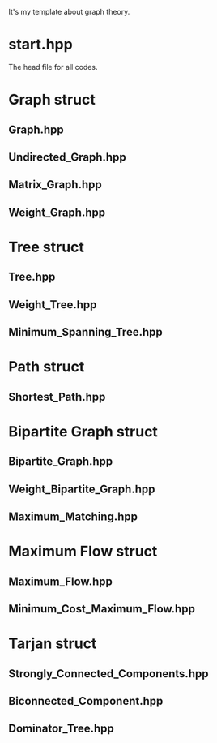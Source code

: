 It's my template about graph theory.
# start.hpp
The head file for all codes.
# Graph struct
## Graph.hpp
## Undirected_Graph.hpp
## Matrix_Graph.hpp
## Weight_Graph.hpp
# Tree struct
## Tree.hpp
## Weight_Tree.hpp
## Minimum_Spanning_Tree.hpp
# Path struct
## Shortest_Path.hpp
# Bipartite Graph struct
## Bipartite_Graph.hpp
## Weight_Bipartite_Graph.hpp
## Maximum_Matching.hpp
# Maximum Flow struct
## Maximum_Flow.hpp
## Minimum_Cost_Maximum_Flow.hpp
# Tarjan struct
## Strongly_Connected_Components.hpp
## Biconnected_Component.hpp
## Dominator_Tree.hpp
